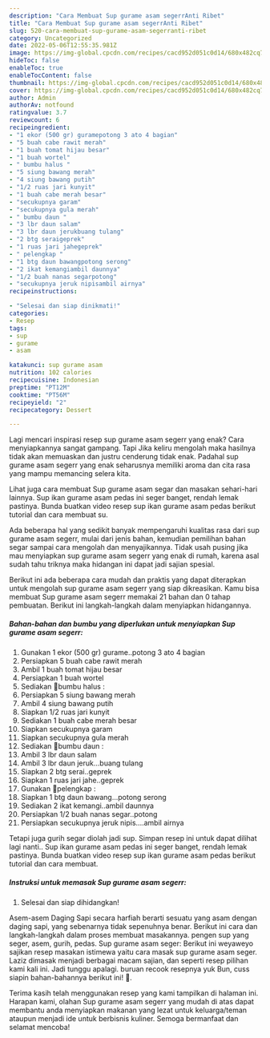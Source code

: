 ```yaml
---
description: "Cara Membuat Sup gurame asam segerrAnti Ribet"
title: "Cara Membuat Sup gurame asam segerrAnti Ribet"
slug: 520-cara-membuat-sup-gurame-asam-segerranti-ribet
category: Uncategorized
date: 2022-05-06T12:55:35.981Z
image: https://img-global.cpcdn.com/recipes/cacd952d051c0d14/680x482cq70/sup-gurame-asam-segerr-foto-resep-utama.jpg
hideToc: false
enableToc: true
enableTocContent: false
thumbnail: https://img-global.cpcdn.com/recipes/cacd952d051c0d14/680x482cq70/sup-gurame-asam-segerr-foto-resep-utama.jpg
cover: https://img-global.cpcdn.com/recipes/cacd952d051c0d14/680x482cq70/sup-gurame-asam-segerr-foto-resep-utama.jpg
author: Admin
authorAv: notfound
ratingvalue: 3.7
reviewcount: 6
recipeingredient:
- "1 ekor (500 gr) guramepotong 3 ato 4 bagian"
- "5 buah cabe rawit merah"
- "1 buah tomat hijau besar"
- "1 buah wortel"
- " bumbu halus "
- "5 siung bawang merah"
- "4 siung bawang putih"
- "1/2 ruas jari kunyit"
- "1 buah cabe merah besar"
- "secukupnya garam"
- "secukupnya gula merah"
- " bumbu daun "
- "3 lbr daun salam"
- "3 lbr daun jerukbuang tulang"
- "2 btg seraigeprek"
- "1 ruas jari jahegeprek"
- " pelengkap "
- "1 btg daun bawangpotong serong"
- "2 ikat kemangiambil daunnya"
- "1/2 buah nanas segarpotong"
- "secukupnya jeruk nipisambil airnya"
recipeinstructions:

- "Selesai dan siap dinikmati!"
categories:
- Resep
tags:
- sup
- gurame
- asam

katakunci: sup gurame asam 
nutrition: 102 calories
recipecuisine: Indonesian
preptime: "PT12M"
cooktime: "PT56M"
recipeyield: "2"
recipecategory: Dessert

---
```



Lagi mencari inspirasi resep sup gurame asam segerr yang enak? Cara menyiapkannya sangat gampang. Tapi Jika keliru mengolah maka hasilnya tidak akan memuaskan dan justru cenderung tidak enak. Padahal sup gurame asam segerr yang enak seharusnya memiliki aroma dan cita rasa yang mampu memancing selera kita.


Lihat juga cara membuat Sup gurame asam segar dan masakan sehari-hari lainnya. Sup ikan gurame asam pedas ini seger banget, rendah lemak pastinya. Bunda buatkan video resep sup ikan gurame asam pedas berikut tutorial dan cara membuat su.

Ada beberapa hal yang sedikit banyak mempengaruhi kualitas rasa dari sup gurame asam segerr, mulai dari jenis bahan, kemudian pemilihan bahan segar sampai cara mengolah dan menyajikannya. Tidak usah pusing jika mau menyiapkan sup gurame asam segerr yang enak di rumah, karena asal sudah tahu triknya maka hidangan ini dapat jadi sajian spesial.


Berikut ini ada beberapa cara mudah dan praktis yang dapat diterapkan untuk mengolah sup gurame asam segerr yang siap dikreasikan. Kamu bisa membuat Sup gurame asam segerr memakai 21 bahan dan 0 tahap pembuatan. Berikut ini langkah-langkah dalam menyiapkan hidangannya.

<!--inarticleads1-->

##### Bahan-bahan dan bumbu yang diperlukan untuk menyiapkan Sup gurame asam segerr:

1. Gunakan 1 ekor (500 gr) gurame..potong 3 ato 4 bagian
1. Persiapkan 5 buah cabe rawit merah
1. Ambil 1 buah tomat hijau besar
1. Persiapkan 1 buah wortel
1. Sediakan  🍋bumbu halus :
1. Persiapkan 5 siung bawang merah
1. Ambil 4 siung bawang putih
1. Siapkan 1/2 ruas jari kunyit
1. Sediakan 1 buah cabe merah besar
1. Siapkan secukupnya garam
1. Siapkan secukupnya gula merah
1. Sediakan  🍋bumbu daun :
1. Ambil 3 lbr daun salam
1. Ambil 3 lbr daun jeruk...buang tulang
1. Siapkan 2 btg serai..geprek
1. Siapkan 1 ruas jari jahe..geprek
1. Gunakan  🍋pelengkap :
1. Siapkan 1 btg daun bawang...potong serong
1. Sediakan 2 ikat kemangi..ambil daunnya
1. Persiapkan 1/2 buah nanas segar..potong
1. Persiapkan secukupnya jeruk nipis....ambil airnya


Tetapi juga gurih segar diolah jadi sup. Simpan resep ini untuk dapat dilihat lagi nanti.. Sup ikan gurame asam pedas ini seger banget, rendah lemak pastinya. Bunda buatkan video resep sup ikan gurame asam pedas berikut tutorial dan cara membuat. 

<!--inarticleads2-->

##### Instruksi untuk memasak Sup gurame asam segerr:


1. Selesai dan siap dihidangkan!

Asem-asem Daging Sapi secara harfiah berarti sesuatu yang asam dengan daging sapi, yang sebenarnya tidak sepenuhnya benar. Berikut ini cara dan langkah-langkah dalam proses membuat masakannya. pengen sup yang seger, asem, gurih, pedas. Sup gurame asam seger: Berikut ini weyaweyo sajikan resep masakan istimewa yaitu cara masak sup gurame asam seger. Laziz dimasak menjadi berbagai macam sajian, dan seperti resep pilihan kami kali ini. Jadi tunggu apalagi. buruan recook resepnya yuk Bun, cuss siapin bahan-bahannya berikut ini! 🤗. 

Terima kasih telah menggunakan resep yang kami tampilkan di halaman ini. Harapan kami, olahan Sup gurame asam segerr yang mudah di atas dapat membantu anda menyiapkan makanan yang lezat untuk keluarga/teman ataupun menjadi ide untuk berbisnis kuliner. Semoga bermanfaat dan selamat mencoba!
